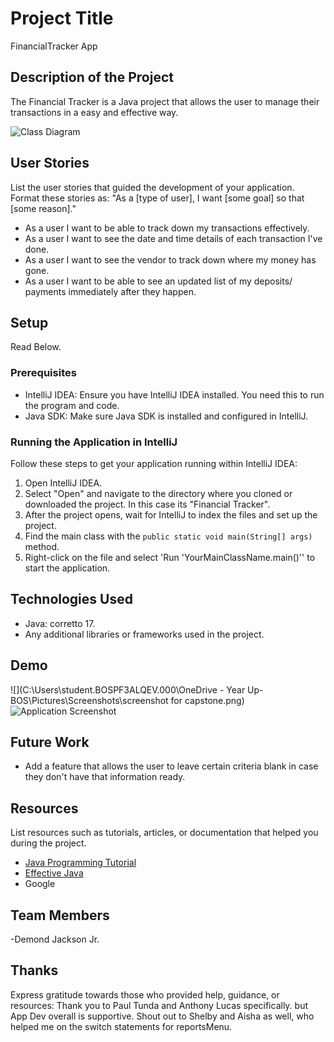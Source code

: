 # Project Title
FinancialTracker App
## Description of the Project
The Financial Tracker is a Java project that allows the user to manage their transactions in a easy and effective way.

![Class Diagram](path/to/your/class_diagram.png)

## User Stories

List the user stories that guided the development of your application. Format these stories as: "As a [type of user], I want [some goal] so that [some reason]."

- As a user I want to be able to track down my transactions effectively.
- As a user I want to see the date and time details of each transaction I've done. 
- As a user I want to see the vendor to track down where my money has gone.
- As a user I want to be able to see an updated list of my deposits/ payments immediately after they happen.
## Setup
Read Below.
### Prerequisites

- IntelliJ IDEA: Ensure you have IntelliJ IDEA installed. You need this to run the program and code.
- Java SDK: Make sure Java SDK is installed and configured in IntelliJ.

### Running the Application in IntelliJ

Follow these steps to get your application running within IntelliJ IDEA:

1. Open IntelliJ IDEA.
2. Select "Open" and navigate to the directory where you cloned or downloaded the project. In this case its "Financial Tracker".
3. After the project opens, wait for IntelliJ to index the files and set up the project.
4. Find the main class with the `public static void main(String[] args)` method.
5. Right-click on the file and select 'Run 'YourMainClassName.main()'' to start the application.

## Technologies Used

- Java: corretto 17.
- Any additional libraries or frameworks used in the project.

## Demo

![](C:\Users\student.BOSPF3ALQEV.000\OneDrive - Year Up- BOS\Pictures\Screenshots\screenshot for capstone.png)
![Application Screenshot](path/to/your/screenshot.png)

## Future Work

- Add a feature that allows the user to leave certain criteria blank in case they don't have that information ready.

## Resources

List resources such as tutorials, articles, or documentation that helped you during the project.

- [Java Programming Tutorial](https://www.example.com)
- [Effective Java](https://www.example.com)
- Google

## Team Members
-Demond Jackson Jr.

## Thanks

Express gratitude towards those who provided help, guidance, or resources:
Thank you to Paul Tunda and Anthony Lucas specifically. but App Dev overall is supportive.
Shout out to Shelby and Aisha as well, who helped me on the switch statements for reportsMenu.
